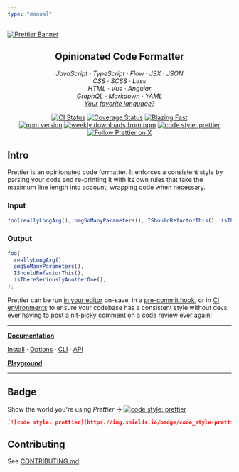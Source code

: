 ```yaml
---
type: "manual"
---
```


[![Prettier Banner](https://unpkg.com/prettier-logo@1.0.3/images/prettier-banner-light.svg)](https://prettier.io)

<h2 align="center">Opinionated Code Formatter</h2>

<p align="center">
  <em>
    JavaScript
    · TypeScript
    · Flow
    · JSX
    · JSON
  </em>
  <br />
  <em>
    CSS
    · SCSS
    · Less
  </em>
  <br />
  <em>
    HTML
    · Vue
    · Angular
  </em>
  <br />
  <em>
    GraphQL
    · Markdown
    · YAML
  </em>
  <br />
  <em>
    <a href="https://prettier.io/docs/plugins">
      Your favorite language?
    </a>
  </em>
</p>

<p align="center">
  <a href="https://github.com/prettier/prettier/actions?query=branch%3Amain">
    <img alt="CI Status" src="https://img.shields.io/github/check-runs/prettier/prettier/main?style=flat-square&label=CI"></a>
  <a href="https://codecov.io/gh/prettier/prettier">
    <img alt="Coverage Status" src="https://img.shields.io/codecov/c/github/prettier/prettier.svg?style=flat-square"></a>
  <a href="https://x.com/acdlite/status/974390255393505280">
    <img alt="Blazing Fast" src="https://img.shields.io/badge/speed-blazing%20%F0%9F%94%A5-brightgreen.svg?style=flat-square"></a>
  <br/>
  <a href="https://www.npmjs.com/package/prettier">
    <img alt="npm version" src="https://img.shields.io/npm/v/prettier.svg?style=flat-square"></a>
  <a href="https://www.npmjs.com/package/prettier">
    <img alt="weekly downloads from npm" src="https://img.shields.io/npm/dw/prettier.svg?style=flat-square"></a>
  <a href="https://github.com/prettier/prettier#badge">
    <img alt="code style: prettier" src="https://img.shields.io/badge/code_style-prettier-ff69b4.svg?style=flat-square"></a>
  <a href="https://x.com/intent/follow?screen_name=PrettierCode">
    <img alt="Follow Prettier on X" src="https://img.shields.io/badge/%40PrettierCode-9f9f9f?style=flat-square&logo=x&labelColor=555"></a>
</p>

## Intro

Prettier is an opinionated code formatter. It enforces a consistent style by parsing your code and re-printing it with its own rules that take the maximum line length into account, wrapping code when necessary.

### Input

<!-- prettier-ignore -->
```js
foo(reallyLongArg(), omgSoManyParameters(), IShouldRefactorThis(), isThereSeriouslyAnotherOne());
```

### Output

```js
foo(
  reallyLongArg(),
  omgSoManyParameters(),
  IShouldRefactorThis(),
  isThereSeriouslyAnotherOne(),
);
```

Prettier can be run [in your editor](https://prettier.io/docs/editors) on-save, in a [pre-commit hook](https://prettier.io/docs/precommit), or in [CI environments](https://prettier.io/docs/cli#list-different) to ensure your codebase has a consistent style without devs ever having to post a nit-picky comment on a code review ever again!

---

**[Documentation](https://prettier.io/docs/)**

[Install](https://prettier.io/docs/install) ·
[Options](https://prettier.io/docs/options) ·
[CLI](https://prettier.io/docs/cli) ·
[API](https://prettier.io/docs/api)

**[Playground](https://prettier.io/playground/)**

---

## Badge

Show the world you're using _Prettier_ → [![code style: prettier](https://img.shields.io/badge/code_style-prettier-ff69b4.svg?style=flat-square)](https://github.com/prettier/prettier)

```md
[![code style: prettier](https://img.shields.io/badge/code_style-prettier-ff69b4.svg?style=flat-square)](https://github.com/prettier/prettier)
```

## Contributing

See [CONTRIBUTING.md](CONTRIBUTING.md).
